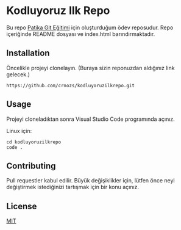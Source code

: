 # Kodluyoruz Ilk Repo
Bu repo [Patika Git Eğitimi](https://app.patika.dev/courses/git) için oluşturduğum ödev reposudur. Repo içeriğinde README dosyası ve index.html barındırmaktadır.


## Installation
Öncelikle projeyi clonelayın. (Buraya sizin reponuzdan aldığınız link gelecek.)
```
https://github.com/crnozs/kodluyoruzilkrepo.git
```

## Usage
Projeyi cloneladıktan sonra Visual Studio Code programında açınız.

Linux için:
```
cd kodluyoruzilkrepo
code .
```

## Contributing
Pull requestler kabul edilir. Büyük değişiklikler için, lütfen önce neyi değiştirmek istediğinizi tartışmak için bir konu açınız.

## License
[MIT](https://choosealicense.com/licenses/mit/)
